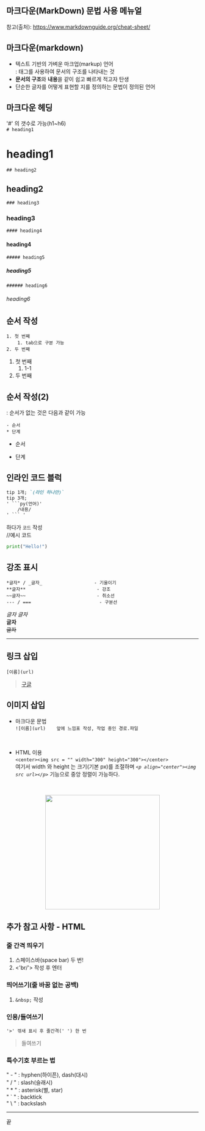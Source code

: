 ## 마크다운(MarkDown) 문법 사용 메뉴얼

참고(출처): https://www.markdownguide.org/cheat-sheet/
<br/>  

## 마크다운(markdown)
- 텍스트 기반의 가벼운 마크업(markup) 언어  
                    : 태그를 사용하여 문서의 구조를 나타내는 것
- **문서의 구조**와 **내용**을 같이 쉽고 빠르게 적고자 탄생
- 단순한 글자를 어떻게 표현할 지를 정의하는 문법이 정의된 언어

## 마크다운 헤딩
'#' 의 갯수로 가능(h1~h6)  
`# heading1`
# heading1
`## heading2`
## heading2
`### heading3`
### heading3
`#### heading4`
#### heading4
`##### heading5`
##### heading5
`###### heading6`
###### heading6

## 순서 작성
```
1. 첫 번째
    1. tab으로 구분 가능
2. 두 번째
```  
1. 첫 번째  
    1. 1-1
2. 두 번째  
## 순서 작성(2)  
: 순서가 없는 것은 다음과 같이 가능
```
- 순서
* 단계
```
- 순서
* 단계

## 인라인 코드 블럭
```md
tip 1개; `(라인 하나만)`
tip 3개;
' ```py(언어)'
    /내용/
' ``` '
```

하다가 `코드` 작성  
//예시 코드
```py
print("Hello!")
```

## 강조 표시
```
*글자* / _글자_                   - 기울이기
**글자**                          - 강조
~~글자~~                          - 취소선
--- / ===                         - 구분선
```  

*글자*  _글자_  
**글자**  
~~글자~~ 
<br/>

---  

## 링크 삽입  
` [이름](url) `
> [구글](https://google.com)

## 이미지 삽입
* 마크다운 문법  
`![이름](url)    앞에 느낌표 작성, 작업 중인 경로.파일`
<br/>

* HTML 이용  
`<center><img src = "" width="300" height="300"></center>`  
여기서 width 와 height 는 크기(기본 px)를 조절하며 *`<p align="center"><img src url></p>`* 기능으로 중앙 정렬이 가능하다.  
<br/>

<p align="center"><img src='https://user-images.githubusercontent.com/94775103/211955363-0325363f-1e24-4b58-8f5d-65092f81b37c.png' width="300" height="300"></p>



## 추가 참고 사항 - HTML
### 줄 간격 띄우기  
1. 스페이스바(space bar) 두 번!  
2. <'br/'> 작성 후 엔터  

### 띄어쓰기(줄 바꿈 없는 공백)
1. `&nbsp;` 작성

### 인용/들여쓰기
```
'>' 꺾새 표시 후 줄간격(' ') 한 번
```
> 들여쓰기

### 특수기호 부르는 법
" - " : hyphen(하이픈), dash(대시)  
" / " : slash(슬래시)  
" * " : asterisk(별, star)  
" ` " : backtick  
" \ " : backslash  

***
끝
